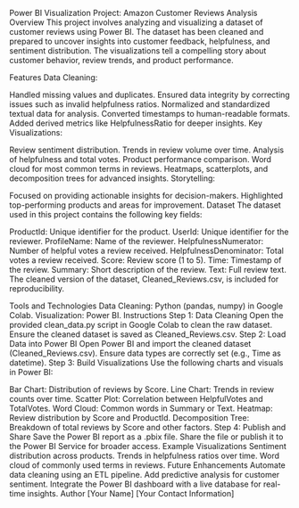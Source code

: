 Power BI Visualization Project: Amazon Customer Reviews Analysis
Overview
This project involves analyzing and visualizing a dataset of customer reviews using Power BI. The dataset has been cleaned and prepared to uncover insights into customer feedback, helpfulness, and sentiment distribution. The visualizations tell a compelling story about customer behavior, review trends, and product performance.

Features
Data Cleaning:

Handled missing values and duplicates.
Ensured data integrity by correcting issues such as invalid helpfulness ratios.
Normalized and standardized textual data for analysis.
Converted timestamps to human-readable formats.
Added derived metrics like HelpfulnessRatio for deeper insights.
Key Visualizations:

Review sentiment distribution.
Trends in review volume over time.
Analysis of helpfulness and total votes.
Product performance comparison.
Word cloud for most common terms in reviews.
Heatmaps, scatterplots, and decomposition trees for advanced insights.
Storytelling:

Focused on providing actionable insights for decision-makers.
Highlighted top-performing products and areas for improvement.
Dataset
The dataset used in this project contains the following key fields:

ProductId: Unique identifier for the product.
UserId: Unique identifier for the reviewer.
ProfileName: Name of the reviewer.
HelpfulnessNumerator: Number of helpful votes a review received.
HelpfulnessDenominator: Total votes a review received.
Score: Review score (1 to 5).
Time: Timestamp of the review.
Summary: Short description of the review.
Text: Full review text.
The cleaned version of the dataset, Cleaned_Reviews.csv, is included for reproducibility.

Tools and Technologies
Data Cleaning: Python (pandas, numpy) in Google Colab.
Visualization: Power BI.
Instructions
Step 1: Data Cleaning
Open the provided clean_data.py script in Google Colab to clean the raw dataset.
Ensure the cleaned dataset is saved as Cleaned_Reviews.csv.
Step 2: Load Data into Power BI
Open Power BI and import the cleaned dataset (Cleaned_Reviews.csv).
Ensure data types are correctly set (e.g., Time as datetime).
Step 3: Build Visualizations
Use the following charts and visuals in Power BI:

Bar Chart: Distribution of reviews by Score.
Line Chart: Trends in review counts over time.
Scatter Plot: Correlation between HelpfulVotes and TotalVotes.
Word Cloud: Common words in Summary or Text.
Heatmap: Review distribution by Score and ProductId.
Decomposition Tree: Breakdown of total reviews by Score and other factors.
Step 4: Publish and Share
Save the Power BI report as a .pbix file.
Share the file or publish it to the Power BI Service for broader access.
Example Visualizations
Sentiment distribution across products.
Trends in helpfulness ratios over time.
Word cloud of commonly used terms in reviews.
Future Enhancements
Automate data cleaning using an ETL pipeline.
Add predictive analysis for customer sentiment.
Integrate the Power BI dashboard with a live database for real-time insights.
Author
[Your Name]
[Your Contact Information]
